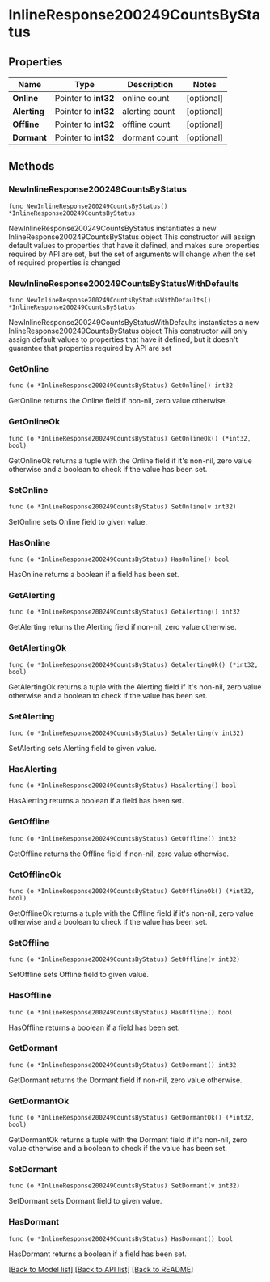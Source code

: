 # InlineResponse200249CountsByStatus

## Properties

Name | Type | Description | Notes
------------ | ------------- | ------------- | -------------
**Online** | Pointer to **int32** | online count | [optional] 
**Alerting** | Pointer to **int32** | alerting count | [optional] 
**Offline** | Pointer to **int32** | offline count | [optional] 
**Dormant** | Pointer to **int32** | dormant count | [optional] 

## Methods

### NewInlineResponse200249CountsByStatus

`func NewInlineResponse200249CountsByStatus() *InlineResponse200249CountsByStatus`

NewInlineResponse200249CountsByStatus instantiates a new InlineResponse200249CountsByStatus object
This constructor will assign default values to properties that have it defined,
and makes sure properties required by API are set, but the set of arguments
will change when the set of required properties is changed

### NewInlineResponse200249CountsByStatusWithDefaults

`func NewInlineResponse200249CountsByStatusWithDefaults() *InlineResponse200249CountsByStatus`

NewInlineResponse200249CountsByStatusWithDefaults instantiates a new InlineResponse200249CountsByStatus object
This constructor will only assign default values to properties that have it defined,
but it doesn't guarantee that properties required by API are set

### GetOnline

`func (o *InlineResponse200249CountsByStatus) GetOnline() int32`

GetOnline returns the Online field if non-nil, zero value otherwise.

### GetOnlineOk

`func (o *InlineResponse200249CountsByStatus) GetOnlineOk() (*int32, bool)`

GetOnlineOk returns a tuple with the Online field if it's non-nil, zero value otherwise
and a boolean to check if the value has been set.

### SetOnline

`func (o *InlineResponse200249CountsByStatus) SetOnline(v int32)`

SetOnline sets Online field to given value.

### HasOnline

`func (o *InlineResponse200249CountsByStatus) HasOnline() bool`

HasOnline returns a boolean if a field has been set.

### GetAlerting

`func (o *InlineResponse200249CountsByStatus) GetAlerting() int32`

GetAlerting returns the Alerting field if non-nil, zero value otherwise.

### GetAlertingOk

`func (o *InlineResponse200249CountsByStatus) GetAlertingOk() (*int32, bool)`

GetAlertingOk returns a tuple with the Alerting field if it's non-nil, zero value otherwise
and a boolean to check if the value has been set.

### SetAlerting

`func (o *InlineResponse200249CountsByStatus) SetAlerting(v int32)`

SetAlerting sets Alerting field to given value.

### HasAlerting

`func (o *InlineResponse200249CountsByStatus) HasAlerting() bool`

HasAlerting returns a boolean if a field has been set.

### GetOffline

`func (o *InlineResponse200249CountsByStatus) GetOffline() int32`

GetOffline returns the Offline field if non-nil, zero value otherwise.

### GetOfflineOk

`func (o *InlineResponse200249CountsByStatus) GetOfflineOk() (*int32, bool)`

GetOfflineOk returns a tuple with the Offline field if it's non-nil, zero value otherwise
and a boolean to check if the value has been set.

### SetOffline

`func (o *InlineResponse200249CountsByStatus) SetOffline(v int32)`

SetOffline sets Offline field to given value.

### HasOffline

`func (o *InlineResponse200249CountsByStatus) HasOffline() bool`

HasOffline returns a boolean if a field has been set.

### GetDormant

`func (o *InlineResponse200249CountsByStatus) GetDormant() int32`

GetDormant returns the Dormant field if non-nil, zero value otherwise.

### GetDormantOk

`func (o *InlineResponse200249CountsByStatus) GetDormantOk() (*int32, bool)`

GetDormantOk returns a tuple with the Dormant field if it's non-nil, zero value otherwise
and a boolean to check if the value has been set.

### SetDormant

`func (o *InlineResponse200249CountsByStatus) SetDormant(v int32)`

SetDormant sets Dormant field to given value.

### HasDormant

`func (o *InlineResponse200249CountsByStatus) HasDormant() bool`

HasDormant returns a boolean if a field has been set.


[[Back to Model list]](../README.md#documentation-for-models) [[Back to API list]](../README.md#documentation-for-api-endpoints) [[Back to README]](../README.md)


